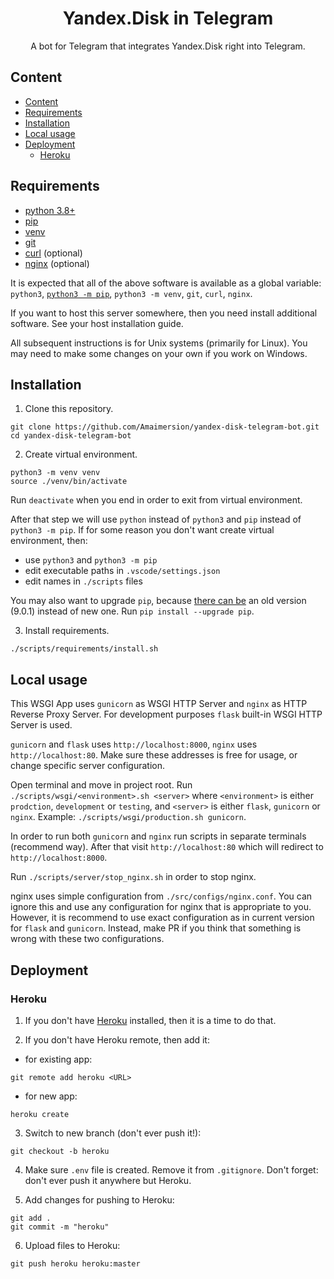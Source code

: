 <h1 align="center">
  Yandex.Disk in Telegram
</h1>

<p align="center">
  A bot for Telegram that integrates Yandex.Disk right into Telegram.
</p>

## Content

- [Content](#content)
- [Requirements](#requirements)
- [Installation](#installation)
- [Local usage](#local-usage)
- [Deployment](#deployment)
  - [Heroku](#heroku)

## Requirements

- [python 3.8+](https://www.python.org/)
- [pip](https://pypi.org/project/pip/)
- [venv](https://docs.python.org/3/library/venv.html)
- [git](https://git-scm.com/)
- [curl](https://curl.haxx.se/) (optional)
- [nginx](https://nginx.org/) (optional)

It is expected that all of the above software is available as a global variable: `python3`, [`python3 -m pip`](https://github.com/pypa/pip/issues/5599#issuecomment-597042338), `python3 -m venv`, `git`, `curl`, `nginx`.

If you want to host this server somewhere, then you need install additional software. See your host installation guide.

All subsequent instructions is for Unix systems (primarily for Linux). You may need to make some changes on your own if you work on Windows.

## Installation

1. Clone this repository.

```shell
git clone https://github.com/Amaimersion/yandex-disk-telegram-bot.git
cd yandex-disk-telegram-bot
```

2. Create virtual environment.

```shell
python3 -m venv venv
source ./venv/bin/activate
```

Run `deactivate` when you end in order to exit from virtual environment.

After that step we will use `python` instead of `python3` and `pip` instead of `python3 -m pip`. If for some reason you don't want create virtual environment, then:
- use `python3` and `python3 -m pip`
- edit executable paths in `.vscode/settings.json`
- edit names in `./scripts` files

You may also want to upgrade `pip`, because [there can be](https://github.com/pypa/pip/issues/5221) an old version (9.0.1) instead of new one. Run `pip install --upgrade pip`.

3. Install requirements.

```shell
./scripts/requirements/install.sh
```

## Local usage

This WSGI App uses `gunicorn` as WSGI HTTP Server and `nginx` as HTTP Reverse Proxy Server. For development purposes `flask` built-in WSGI HTTP Server is used.

`gunicorn` and `flask` uses `http://localhost:8000`, `nginx` uses `http://localhost:80`. Make sure these addresses is free for usage, or change specific server configuration.

Open terminal and move in project root. Run `./scripts/wsgi/<environment>.sh <server>` where `<environment>` is either `prodction`, `development` or `testing`, and `<server>` is either `flask`, `gunicorn` or `nginx`. Example: `./scripts/wsgi/production.sh gunicorn`.

In order to run both `gunicorn` and `nginx` run scripts in separate terminals (recommend way). After that visit `http://localhost:80` which will redirect to `http://localhost:8000`.

Run `./scripts/server/stop_nginx.sh` in order to stop nginx.

nginx uses simple configuration from `./src/configs/nginx.conf`. You can ignore this and use any configuration for nginx that is appropriate to you. However, it is recommend to use exact configuration as in current version for `flask` and `gunicorn`. Instead, make PR if you think that something is wrong with these two configurations.

## Deployment

### Heroku

1. If you don't have [Heroku](https://heroku.com/) installed, then it is a time to do that.

2. If you don't have Heroku remote, then add it:
- for existing app:
```git
git remote add heroku <URL>
```
- for new app:
```
heroku create
```

3. Switch to new branch (don't ever push it!):
```git
git checkout -b heroku
```

4. Make sure `.env` file is created. Remove it from `.gitignore`. Don't forget: don't ever push it anywhere but Heroku.

5. Add changes for pushing to Heroku:
```git
git add .
git commit -m "heroku"
```

6. Upload files to Heroku:
```git
git push heroku heroku:master
```
